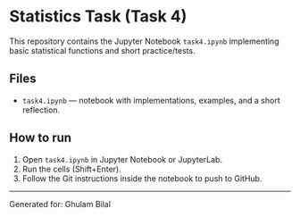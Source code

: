 # Statistics Task (Task 4)

This repository contains the Jupyter Notebook `task4.ipynb` implementing basic statistical functions and short practice/tests.

## Files
- `task4.ipynb` — notebook with implementations, examples, and a short reflection.

## How to run
1. Open `task4.ipynb` in Jupyter Notebook or JupyterLab.
2. Run the cells (Shift+Enter).
3. Follow the Git instructions inside the notebook to push to GitHub.

---
Generated for: Ghulam Bilal
